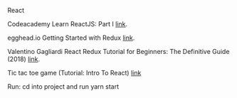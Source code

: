 React

Codeacademy Learn ReactJS: Part I [link](https://www.codecademy.com/learn/react-101).

egghead.io Getting Started with Redux [link](https://egghead.io/courses/getting-started-with-redux).

Valentino Gagliardi React Redux Tutorial for Beginners: The Definitive Guide (2018) [link](https://www.valentinog.com/blog/react-redux-tutorial-beginners/).

Tic tac toe game (Tutorial: Intro To React) [link](https://reactjs.org/tutorial/tutorial.html)

Run: 
cd into project and run yarn start